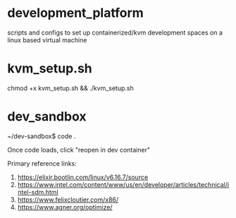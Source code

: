# development_platform
scripts and configs to set up containerized/kvm development spaces on a linux based virtual machine

# kvm_setup.sh
chmod +x kvm_setup.sh && ./kvm_setup.sh

# dev_sandbox
~/dev-sandbox$ code .

Once code loads, click "reopen in dev container"


Primary reference links:
1. https://elixir.bootlin.com/linux/v6.16.7/source
2. https://www.intel.com/content/www/us/en/developer/articles/technical/intel-sdm.html
3. https://www.felixcloutier.com/x86/
4. https://www.agner.org/optimize/
